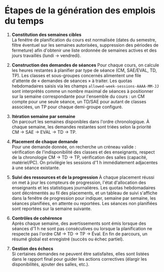 # Étapes de la génération des emplois du temps

1. **Constitution des semaines cibles**  
   La fenêtre de planification du cours est normalisée (dates du semestre, filtre éventuel sur les semaines autorisées, suppression des périodes de fermeture) afin d'obtenir une liste ordonnée de semaines actives et des jours travaillés (lundi → vendredi).

2. **Construction des demandes de séances**
   Pour chaque cours, on calcule les heures restantes à planifier par type de séance (CM, SAE/EVAL, TD, TP). Les classes et sous-groupes concernés alimentent une file d'attente de « demandes de séances » à traiter. Les quotas hebdomadaires saisis via les champs `allowed-week-sessions-AAAA-MM-JJ` sont interprétés comme un nombre maximal de séances à positionner sur la semaine correspondante pour l'ensemble du cours : un CM compte pour une seule séance, un TD/SAE pour autant de classes associées, un TP pour chaque demi-groupe configuré.

3. **Itération semaine par semaine**  
   On parcourt les semaines disponibles dans l'ordre chronologique. À chaque semaine, les demandes restantes sont triées selon la priorité CM → SAE → EVAL → TD → TP.

4. **Placement de chaque demande**  
   Pour une demande donnée, on recherche un créneau valide : vérification de l'indisponibilité des classes et des enseignants, respect de la chronologie CM → TD → TP, vérification des salles (capacité, matériel/PC). On privilégie les sessions d'1 h immédiatement adjacentes à une séance existante.

5. **Suivi des ressources et de la progression**
   À chaque placement réussi on met à jour les compteurs de progression, l'état d'allocation des enseignants et les statistiques journalières. Les quotas hebdomadaires sont décrémentés au fil des placements, et un tableau de suivi s'affiche dans la fenêtre de progression pour indiquer, semaine par semaine, les séances planifiées, en attente ou reportées. Les séances non planifiées sont reportées sur la semaine suivante.

6. **Contrôles de cohérence**  
   Après chaque semaine, des avertissements sont émis lorsque des séances d'1 h ne sont pas consécutives ou lorsque la planification ne respecte pas l'ordre CM → TD → TP → Éval. En fin de parcours, un résumé global est enregistré (succès ou échec partiel).

7. **Gestion des échecs**  
   Si certaines demandes ne peuvent être satisfaites, elles sont listées dans le rapport final pour guider les actions correctives (élargir les disponibilités, ajouter des salles, etc.).
